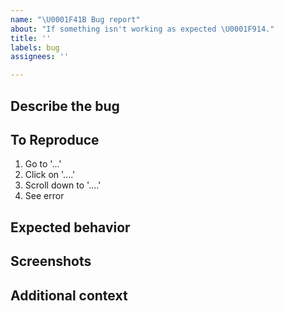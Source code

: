 ```yaml
---
name: "\U0001F41B Bug report"
about: "If something isn't working as expected \U0001F914."
title: ''
labels: bug
assignees: ''

---
```


## Describe the bug


## To Reproduce
1. Go to '...'
2. Click on '....'
3. Scroll down to '....'
4. See error


## Expected behavior


## Screenshots


## Additional context
